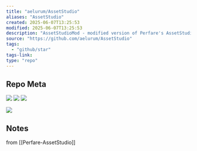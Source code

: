 ```yaml
---
title: "aelurum/AssetStudio"
aliases: "AssetStudio"
created: 2025-06-07T13:25:53
modified: 2025-06-07T13:25:53
description: "AssetStudioMod - modified version of Perfare's AssetStudio, mainly focused on UI optimization and some functionality enhancements."
source: "https://github.com/aelurum/AssetStudio"
tags:
  - "github/star"
tags-link:
type: "repo"
---
```

## Repo Meta

![](https://img.shields.io/github/stars/aelurum/AssetStudio?style=for-the-badge&label=stars) ![](https://img.shields.io/github/repo-size/aelurum/AssetStudio?style=for-the-badge&label=size) ![](https://img.shields.io/github/created-at/aelurum/AssetStudio?style=for-the-badge&label=since)

[![](https://github-readme-stats.vercel.app/api/pin/?username=aelurum&repo=AssetStudio&bg_color=00000000)](https://github.com/aelurum/AssetStudio)

## Notes

from [[Perfare-AssetStudio]]

